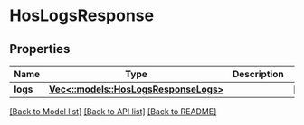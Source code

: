 # HosLogsResponse

## Properties
Name | Type | Description | Notes
------------ | ------------- | ------------- | -------------
**logs** | [**Vec<::models::HosLogsResponseLogs>**](HosLogsResponse_logs.md) |  | [optional] 

[[Back to Model list]](../README.md#documentation-for-models) [[Back to API list]](../README.md#documentation-for-api-endpoints) [[Back to README]](../README.md)


